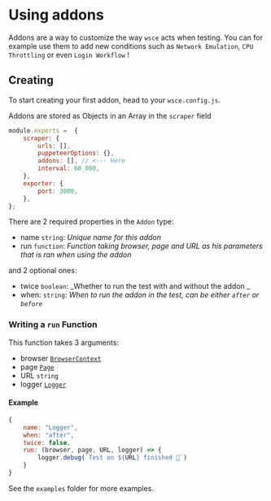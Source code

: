 # Using addons

Addons are a way to customize the way `wsce` acts when testing. You can for example use them to add new conditions such as `Network Emulation`, `CPU Throttling` or even `Login Workflow` !

## Creating
To start creating your first addon, head to your `wsce.config.js`.

Addons are stored as Objects in an Array in the `scraper` field

```js
module.exports =  {
    scraper: {
        urls: [],
        puppeteerOptions: {},
        addons: [], // <--- Here 
        interval: 60_000,
    },
    exporter: {
        port: 3000,
    },
};
```
There are 2 required properties in the `Addon` type:
- name `string`: _Unique name for this addon_
- run `function`: _Function taking browser, page and URL as his parameters that is ran when using the addon_

and 2 optional ones:
- twice `boolean`: _Whether to run the test with and without the addon _
- when: `string`: _When to run the addon in the test, can be either `after` or `before`_

### Writing a `run` Function

This function takes 3 arguments: 
- browser [`BrowserContext`](https://pptr.dev/#?product=Puppeteer&version=v13.0.1&show=api-class-browsercontext)
- page [`Page`](https://pptr.dev/#?product=Puppeteer&version=v13.0.1&show=api-class-page)
- URL `string`
- logger [`Logger`](https://docs.cstef.dev/docs/webscraper-exporter/classes/Logger)

#### Example

```js
{
    name: "Logger",
    when: "after",
    twice: false,
    run: (browser, page, URL, logger) => {
        logger.debug(`Test on ${URL} finished 🦄`)
    }
}
```

See the `examples` folder for more examples.
